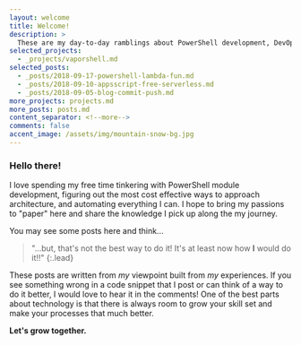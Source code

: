 ```yaml
---
layout: welcome
title: Welcome!
description: >
  These are my day-to-day ramblings about PowerShell development, DevOps adventures and overall explorations in life.
selected_projects:
  - _projects/vaporshell.md
selected_posts:
  - _posts/2018-09-17-powershell-lambda-fun.md
  - _posts/2018-09-10-appsscript-free-serverless.md
  - _posts/2018-09-05-blog-commit-push.md
more_projects: projects.md
more_posts: posts.md
content_separator: <!--more-->
comments: false
accent_image: /assets/img/mountain-snow-bg.jpg
---
```


### Hello there!

I love spending my free time tinkering with PowerShell module development,
figuring out the most cost effective ways to approach architecture, and automating everything I can. I hope to bring
my passions to "paper" here and share the knowledge I pick up along the my journey.

You may see some posts here and think...

> "...but, that's not the best way to do it! It's at least now how **I** would do it!!"
{:.lead}

These posts are written from _my_ viewpoint built from _my_ experiences.
If you see something wrong in a code snippet that I post or can think of a way
to do it better, I would love to hear it in the comments! One of the best parts
about technology is that there is always room to grow your skill set and make
your processes that much better.

**Let's grow together.**

<!--more-->
